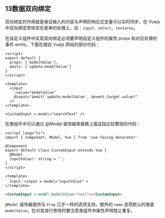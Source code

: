 ## 13数据双向绑定

双向绑定的作用就是保证输入的内容与声明的响应式变量可以实时同步，在 Vuejs 中双向绑定常体现在表单的处理上，如：`input`、`select`、`textarea`。

在自定义组件中实现双向绑定必须要声明自定义组件的属性 props 和对应处理的事件 emits，下面在摘自 Vuejs 网站的部分代码：

```vue
<script>
export default {
  props: ['modelValue'],
  emits: ['update:modelValue']
}
</script>

<template>
  <input
    :value="modelValue"
    @input="$emit('update:modelValue', $event.target.value)"
  />
</template>
```

```vue
<CustomInput v-model="searchText" />
```

在类组件中可以通过 @Model 装饰器来替换上面这段比较繁琐的代码：

```vue
<script lang="ts">
import { Component, Model, Vue } from 'vue-facing-decorator'

@Component
export default class CustomInput extends Vue {
  @Model
  inputValue!: string = '';
}
</script>

<template>
  Input：<input v-model="inputValue" >
</template>
```

```html
<CustomInput v-model:modelValue="text"></CustomInput>
```

`@Model` 装饰器提供与 `Prop` 几乎一样的选项支持，额外的 `name` 选项默认的值是 `modelValue`，在对其进行修改时要注意类组件中属性声明禁止重复。
